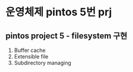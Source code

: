 # 운영체제 pintos 5번 prj
## pintos project 5 - filesystem 구현
1. Buffer cache
2. Extensible file
3. Subdirectory managing
